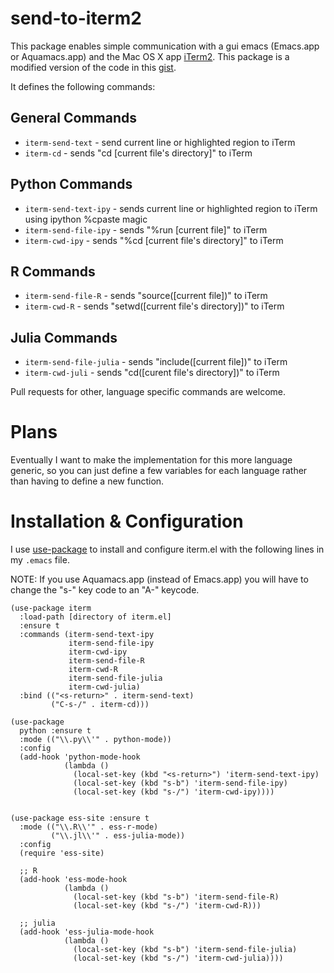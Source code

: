 # send-to-iterm2

This package enables simple communication with a gui emacs (Emacs.app or
Aquamacs.app) and the Mac OS X app [iTerm2](https://www.iterm2.com/). 
This package is a modified version of the code in this [gist](https://gist.github.com/johnmastro/88cc318f4ce33b626c9d).

It defines the following commands:

## General Commands
* `iterm-send-text` - send current line or highlighted region to iTerm
* `iterm-cd` - sends "cd [current file's directory]" to iTerm
## Python Commands
* `iterm-send-text-ipy` - sends current line or highlighted region to iTerm
    using ipython %cpaste magic
* `iterm-send-file-ipy` - sends "%run [current file]" to iTerm
* `iterm-cwd-ipy` - sends "%cd [current file's directory]" to iTerm
## R Commands
* `iterm-send-file-R` - sends "source([current file])" to iTerm
* `iterm-cwd-R` - sends "setwd([current file's directory])" to iTerm
## Julia Commands
* `iterm-send-file-julia` - sends "include([current file])" to iTerm
* `iterm-cwd-juli` - sends "cd([curent file's directory])" to iTerm

Pull requests for other, language specific commands are welcome.

# Plans

Eventually I want to make the implementation for this more language generic, so
you can just define a few variables for each language rather than having to
define a new function.

# Installation & Configuration

I use [use-package](https://github.com/jwiegley/use-package) to install and
configure iterm.el with the following lines in my `.emacs` file.

NOTE: If you use Aquamacs.app (instead of Emacs.app) you will have to change the
"s-" key code to an "A-" keycode.

```elisp
(use-package iterm
  :load-path [directory of iterm.el]
  :ensure t
  :commands (iterm-send-text-ipy
             iterm-send-file-ipy
             iterm-cwd-ipy
             iterm-send-file-R
             iterm-cwd-R
             iterm-send-file-julia
             iterm-cwd-julia)
  :bind (("<s-return>" . iterm-send-text)
         ("C-s-/" . iterm-cd)))

(use-package
  python :ensure t
  :mode (("\\.py\\'" . python-mode))
  :config
  (add-hook 'python-mode-hook
            (lambda ()
              (local-set-key (kbd "<s-return>") 'iterm-send-text-ipy)
              (local-set-key (kbd "s-b") 'iterm-send-file-ipy)
              (local-set-key (kbd "s-/") 'iterm-cwd-ipy))))
              

(use-package ess-site :ensure t
  :mode (("\\.R\\'" . ess-r-mode)
         ("\\.jl\\'" . ess-julia-mode))
  :config
  (require 'ess-site)

  ;; R
  (add-hook 'ess-mode-hook
            (lambda ()
              (local-set-key (kbd "s-b") 'iterm-send-file-R)
              (local-set-key (kbd "s-/") 'iterm-cwd-R)))

  ;; julia
  (add-hook 'ess-julia-mode-hook
            (lambda ()
              (local-set-key (kbd "s-b") 'iterm-send-file-julia)
              (local-set-key (kbd "s-/") 'iterm-cwd-julia))))
              
```
